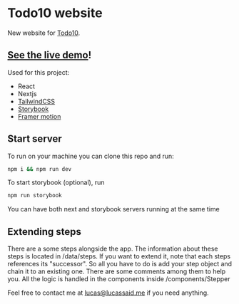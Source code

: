 # Todo10 website

New website for [Todo10](https://www.todo10.com/en/).

## [See the live demo](https://todo10-web.vercel.app/pricing)!

Used for this project:
- React
- Nextjs
- [TailwindCSS](https://tailwindcss.com/)
- [Storybook](https://storybook.js.org/)
- [Framer motion](https://www.framer.com/motion/)

## Start server

To run on your machine you can clone this repo and run:
```bash
npm i && npm run dev
```

To start storybook (optional), run
```bash
npm run storybook
```
You can have both next and storybook servers running at the same time

## Extending steps

There are a some steps alongside the app. The information about these steps is located in /data/steps.
If you want to extend it, note that each steps references its "successor". So all you have to do is add
your step object and chain it to an existing one. There are some comments among them to help you. All the logic
is handled in the components inside /components/Stepper

Feel free to contact me at [lucas@lucassaid.me](mailto:lucas@lucassaid.me) if you need anything.